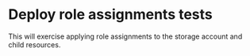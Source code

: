 # Deploy role assignments tests

This will exercise applying role assignments to the storage account and child resources.
